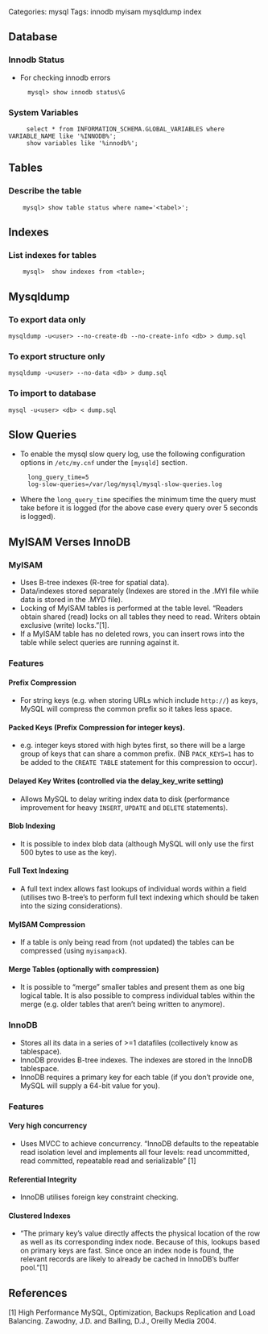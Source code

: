 Categories: mysql
Tags: innodb
      myisam
      mysqldump
      index

## Database

### Innodb Status

- For checking innodb errors

		mysql> show innodb status\G


### System Variables

		 select * from INFORMATION_SCHEMA.GLOBAL_VARIABLES where VARIABLE_NAME like '%INNODB%';
		 show variables like '%innodb%';

## Tables

### Describe the table

		mysql> show table status where name='<tabel>';

## Indexes

### List indexes for tables

		mysql>  show indexes from <table>;


## Mysqldump

### To export data only

    mysqldump -u<user> --no-create-db --no-create-info <db> > dump.sql

### To export structure only

    mysqldump -u<user> --no-data <db> > dump.sql

### To import to database

    mysql -u<user> <db> < dump.sql

## Slow Queries

- To enable the mysql slow query log, use the following configuration options in `/etc/my.cnf` under the `[mysqld]` section.

        long_query_time=5
        log-slow-queries=/var/log/mysql/mysql-slow-queries.log

- Where the `long_query_time` specifies the minimum time the query must take before it is logged (for the above case every query over 5 seconds is logged).

## MyISAM Verses InnoDB ##

### MyISAM

- Uses B-tree indexes (R-tree for spatial data).
- Data/indexes stored separately (Indexes are stored in the .MYI file while data is stored in the .MYD file).
- Locking of MyISAM tables is performed at the table level. “Readers obtain shared (read) locks on all tables they need to read. Writers obtain exclusive (write) locks.”[1].
- If a MyISAM table has no deleted rows, you can insert rows into the table while select queries are running against it.

### Features

#### Prefix Compression 

- For string keys (e.g. when storing URLs which include `http://`) as keys, MySQL will compress the common prefix so it takes less space.

#### Packed Keys (Prefix Compression for integer keys). 

- e.g. integer keys stored with high bytes first, so there will be a large group of keys that can share a common prefix. (NB `PACK_KEYS=1` has to be added to the `CREATE TABLE` statement for this compression to occur).

#### Delayed Key Writes (controlled via the delay_key_write setting) 

- Allows MySQL to delay writing index data to disk (performance improvement for heavy `INSERT`, `UPDATE` and `DELETE` statements).

#### Blob Indexing 

- It is possible to index blob data (although MySQL will only use the first 500 bytes to use as the key).

#### Full Text Indexing

- A full text index allows fast lookups of individual words within a field (utilises two B-tree’s to perform full text indexing which should be taken into the sizing considerations).

#### MyISAM Compression 

- If a table is only being read from (not updated) the tables can be compressed (using `myisampack`).

#### Merge Tables (optionally with compression) 

- It is possible to “merge” smaller tables and present them as one big logical table. It is also possible to compress individual tables within the merge (e.g. older tables that aren’t being written to anymore).

### InnoDB

- Stores all its data in a series of >=1 datafiles (collectively know as tablespace).
- InnoDB provides B-tree indexes. The indexes are stored in the InnoDB tablespace.
- InnoDB requires a primary key for each table (if you don’t provide one, MySQL will supply a 64-bit value for you).

### Features

#### Very high concurrency 

- Uses MVCC to achieve concurrency. “InnoDB defaults to the repeatable read isolation level and implements all four levels: read uncommitted, read committed, repeatable read and serializable” [1]

#### Referential Integrity 

- InnoDB utilises foreign key constraint checking.

#### Clustered Indexes 

- “The primary key’s value directly affects the physical location of the row as well as its corresponding index node. Because of this, lookups based on primary keys are fast. Since once an index node is found, the relevant records are likely to already be cached in InnoDB’s buffer pool.”[1]

## References ##

[1] High Performance MySQL, Optimization, Backups Replication and Load Balancing. Zawodny, J.D. and Balling, D.J., Oreilly Media 2004.